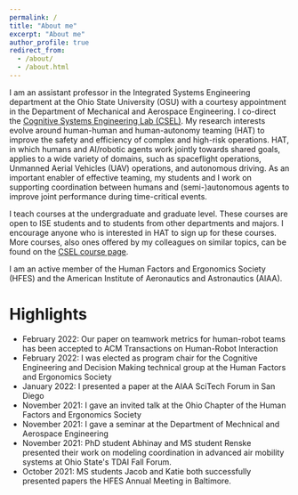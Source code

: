 ```yaml
---
permalink: /
title: "About me"
excerpt: "About me"
author_profile: true
redirect_from: 
  - /about/
  - /about.html
---
```


I am an assistant professor in the Integrated Systems Engineering department at the Ohio State University (OSU) with a courtesy appointment in the Department of Mechanical and Aerospace Engineering. I co-direct the [Cognitive Systems Engineering Lab (CSEL)](https://csel.engineering.osu.edu). My research interests evolve around human-human and human-autonomy teaming (HAT) to improve the safety and efficiency of complex and high-risk operations. HAT, in which humans and AI/robotic agents work jointly towards shared goals, applies to a wide variety of domains, such as spaceflight operations, Unmanned Aerial Vehicles (UAV) operations, and autonomous driving. As an important enabler of effective teaming, my students and I work on supporting coordination between humans and (semi-)autonomous agents to improve joint performance during time-critical events.  
<!--See the “Research” tab on the CSEL website for an overview of specific (past and current) projects. An overview of my publications can be found here.-->

I teach courses at the undergraduate and graduate level. These courses are open to ISE students and to students from other departments and majors. I encourage anyone who is interested in HAT to sign up for these courses. More courses, also ones offered by my colleagues on similar topics, can be found on the [CSEL course page](https://u.osu.edu/csel/cognitive-systems-engineering-courses/).

I am an active member of the Human Factors and Ergonomics Society (HFES) and the American Institute of Aeronautics and Astronautics (AIAA).

Highlights
======
* February 2022: Our paper on teamwork metrics for human-robot teams has been accepted to ACM Transactions on Human-Robot Interaction
* February 2022: I was elected as program chair for the Cognitive Engineering and Decision Making technical group at the Human Factors and Ergonomics Society
* January 2022: I presented a paper at the AIAA SciTech Forum in San Diego
* November 2021: I gave an invited talk at the Ohio Chapter of the Human Factors and Ergonomics Society
* November 2021: I gave a seminar at the Department of Mechnical and Aerospace Engineering
* November 2021: PhD student Abhinay and MS student Renske presented their work on modeling coordination in advanced air mobility systems at Ohio State's TDAI Fall Forum.
* October 2021: MS students Jacob and Katie both successfully presented papers the HFES Annual Meeting in Baltimore.
